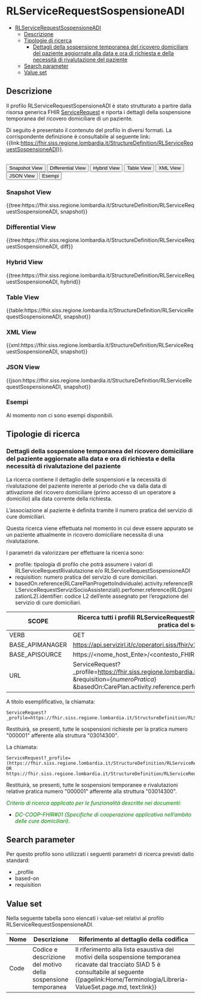# RLServiceRequestSospensioneADI

- [RLServiceRequestSospensioneADI](#rlservicerequestsospensioneadi)
  - [Descrizione](#descrizione)
  - [Tipologie di ricerca](#tipologie-di-ricerca)
    - [Dettagli della sospensione temporanea del ricovero domiciliare del paziente aggiornate alla data e ora di richiesta e della necessità di rivalutazione del paziente](#dettagli-della-sospensione-temporanea-del-ricovero-domiciliare-del-paziente-aggiornate-alla-data-e-ora-di-richiesta-e-della-necessità-di-rivalutazione-del-paziente)
  - [Search parameter](#search-parameter)
  - [Value set](#value-set)


## Descrizione
Il profilo RLServiceRequestSopensioneADI è stato strutturato a partire dalla risorsa generica FHIR [ServiceRequest](http://hl7.org/fhir/R4/servicerequest.html) e riporta i dettagli della sospensione temporanea del ricovero domiciliare di un paziente.

Di seguito è presentato il contenuto del profilo in diversi formati. La corrispondente definizione è consultabile al seguente link: {{link:https://fhir.siss.regione.lombardia.it/StructureDefinition/RLServiceRequestSospensioneADI}}.

<br>
<div class="tab">
 <button class="tablinks active" onclick="openTab(event, 'Snapshot View')">Snapshot View</button>
  <button class="tablinks" onclick="openTab(event, 'Differential View')">Differential View</button>
  <button class="tablinks" onclick="openTab(event, 'Hybrid View')">Hybrid View</button>
   <button class="tablinks" onclick="openTab(event, 'Table View')">Table View</button>
   <button class="tablinks" onclick="openTab(event, 'XML View')">XML View</button>
  <button class="tablinks" onclick="openTab(event, 'JSON View')">JSON View</button>
  <button class="tablinks" onclick="openTab(event, 'Esempi')">Esempi</button>
</div>

<div id="Snapshot View" class="tabcontent" style="display:block">
  <h3>Snapshot View</h3>
{{tree:https://fhir.siss.regione.lombardia.it/StructureDefinition/RLServiceRequestSospensioneADI, snapshot}}
</div>

<div id="Differential View" class="tabcontent">
  <h3>Differential View</h3>
{{tree:https://fhir.siss.regione.lombardia.it/StructureDefinition/RLServiceRequestSospensioneADI, diff}}
</div>

<div id="Hybrid View" class="tabcontent">
  <h3>Hybrid View</h3>
{{tree:https://fhir.siss.regione.lombardia.it/StructureDefinition/RLServiceRequestSospensioneADI, hybrid}}
</div>

<div id="Table View" class="tabcontent">
  <h3>Table View</h3>
{{table:https://fhir.siss.regione.lombardia.it/StructureDefinition/RLServiceRequestSospensioneADI, snapshot}}
</div>

<div id="XML View" class="tabcontent">
  <h3>XML View</h3>
{{xml:https://fhir.siss.regione.lombardia.it/StructureDefinition/RLServiceRequestSospensioneADI, snapshot}}
</div>

<div id="JSON View" class="tabcontent">
  <h3>JSON View</h3>
{{json:https://fhir.siss.regione.lombardia.it/StructureDefinition/RLServiceRequestSospensioneADI, snapshot}}
</div>

<div id="Esempi" class="tabcontent">
  <h3>Esempi</h3>
Al momento non ci sono esempi disponibili. 
</div>

<!-- ===================================================FINE SEZIONE=================================================== -->

## Tipologie di ricerca

### Dettagli della sospensione temporanea del ricovero domiciliare del paziente aggiornate alla data e ora di richiesta e della necessità di rivalutazione del paziente

La ricerca contiene il dettaglio delle sospensioni e la necessità di rivalutazione del paziente inerente al periodo che va dalla data di attivazione del ricovero domiciliare (primo accesso di un operatore a domicilio) alla data corrente della richiesta.

L’associazione al paziente è definita tramite il numero pratica del servizio di cure domiciliari.

Questa ricerca viene effettuata nel momento in cui deve essere appurato se un paziente attualmente in ricovero domiciliare necessita di una rivalutazione. 

I parametri da valorizzare per effettuare la ricerca sono:
- profile: tipologia di profilo che potrà assumere i valori di  RLServiceRequestRivalutazione e/o RLServiceRequestSospensioneADI
- requisition: numero pratica del servizio di cure domiciliari.
- basedOn.reference(RLCarePlanProgettoIndividuale).activity.reference(RLServiceRequestServiziSocioAssistenziali).perfomer.reference(RLOganizationL2).identifier: codice L2 dell’ente assegnato per l’erogazione del servizio di cure domiciliari.

| SCOPE | Ricerca tutti i profili RLServiceRequestRivalutazione relativi ad un cittadino tramite il numero pratica del servizio di cure domiciliari |
|---|---|
| VERB | GET |
| BASE_APIMANAGER | https://api.servizirl.it/c/operatori.siss/fhir/v1.0.0/npri |
| BASE_APISOURCE | https://\<nome_host_Ente\>/\<contesto_FHIR\>/\<codiceCudesL1\>/\<versione\>/erogazione-adi |
| URL | ServiceRequest?_profile=https://fhir.siss.regione.lombardia.it/StructureDefinition/RLServiceRequestSospensioneADI<br>&requisition=\{_numeroPratica_\}<br>&basedOn:CarePlan.activity.reference.performer.identifier=\{_codiceLivello2_\} |

A titolo esemplificativo, la chiamata: 
  
    ServiceRequest?_profile=https://fhir.siss.regione.lombardia.it/StructureDefinition/RLServiceRequestSospensioneADI&requisition=000001&basedOn:CarePlan.activity.reference.performer.identifier=03014300

Restituirà, se presenti, tutte le sospensioni richieste per la pratica numero "000001" afferente alla struttura "03014300".

La chiamata:
  
    ServiceRequest?_profile=(https://fhir.siss.regione.lombardia.it/StructureDefinition/RLServiceRequestSospensioneADI OR https://fhir.siss.regione.lombardia.it/StructureDefinition/RLServiceRequestRivalutazione)&requisition=000001&basedOn:CarePlan.activity.reference.performer.identifier=03014300

Restituirà, se presenti, tutte le sospensioni temporanee e rivalutazioni relative pratica numero "000001" afferente alla struttura "03014300".

<em><font style="color:green">
_Criterio di ricerca applicato per le funzionalità descritte nei documenti:_
- _DC-COOP-FHIR#01 (Specifiche di cooperazione applicativa nell’ambito delle cure domiciliari)_</font></em>.
<!-- ===================================================FINE SEZIONE=================================================== -->

## Search parameter
Per questo profilo sono utilizzati i seguenti parametri di ricerca previsti dallo standard: 
- _profile
- based-on
- requisition

<!-- ===================================================FINE SEZIONE=================================================== -->

## Value set

Nella seguente tabella sono elencati i value-set relativi al profilo RLServiceRequestSospensioneADI.

| Nome | Descrizione | Riferimento al dettaglio della codifica |
|---|---|---|
| Code | Codice e descrizione del motivo della sospensione temporanea | Il riferimento alla lista esaustiva dei motivi della sospensione temporanea ricavate dal tracciato SIAD 5 è consultabile al seguente {{pagelink:Home/Terminologia/Libreria-ValueSet.page.md, text:link}} |